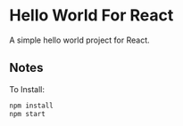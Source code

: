 # Hello World For React
A simple hello world project for React.
## Notes
To Install:

```bash
npm install
npm start
```
